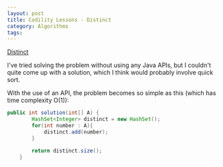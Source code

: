 ```yaml
---
layout: post
title: Codility Lessons - Distinct
category: Algorithms
tags:
---
```


[Distinct](https://app.codility.com/programmers/lessons/6-sorting/distinct/)

I've tried solving the problem without using any Java APIs, but I couldn't quite come up with a solution, which I think would probably involve quick sort.

With the use of an API, the problem becomes so simple as this (which has time complexity O(1)):

```java
public int solution(int[] A) {
        HashSet<Integer> distinct = new HashSet();
        for(int number : A){
            distinct.add(number);
        }

        return distinct.size();
    }
```
